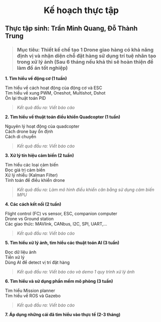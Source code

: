 
<h1 align="center">Kế hoạch thực tập</h1>
  
## **Thực tập sinh:** Trần Minh Quang, Đỗ Thành Trung
>### **Mục tiêu:** Thiết kế chế tạo 1 Drone giao hàng có khả năng định vị và nhận diện chỗ đặt hàng sử dụng trí tuệ nhân tạo trong xử lý ảnh (Sau 6 tháng nếu khả thi sẽ hoàn thiện để làm đồ án tốt nghiệp)

**1. Tìm hiểu về động cơ (1 tuần)**

  Tìm hiểu về cách hoạt động của động cơ và ESC 
  <br />
  Tìm hiểu về xung PWM, Oneshot, Multishot, Dshot
  <br />
  Ôn lại thuật toán PID
  <br />
 > *Kết quả đầu ra: Viết báo cáo*

**2. Tìm hiểu về thuật toán điều khiển Quadcopter (1 tuần)**

  Nguyên lý hoạt động của quadcopter
  <br />
  Cách drone bay ổn định
  <br />
  Cách di chuyển
  <br />
  >*Kết quả đầu ra: Viết báo cáo*



**3. Xử lý tín hiệu cảm biến (2 tuần)**
  
  Tìm hiểu các loại cảm biến
  <br />
  Đọc giá trị cảm biến
  <br />
  Xử lý nhiễu (Kalman Filter)
  <br />
  Tính toán để điều khiển drone
  <br />
  >*Kết quả đầu ra: Làm mô hình điều khiển cân bằng sử dụng cảm biến MPU*

**4. Các cách kết nối (2 tuần)**
  
  Flight control (FC) vs sensor, ESC, companion computer
  <br />
  Drone vs Ground station
  <br />
  Các giao thức: MAVlink, CANbus, I2C, SPI, UART,...
  <br />
  >*Kết quả đầu ra: Viết báo cáo*    

**5. Tìm hiểu xử lý ảnh, tìm hiểu các thuật toán AI (3 tuần)**
  
  Đọc dữ liệu ảnh
  <br />
  Tiền xử lý
  <br />
  Dùng AI để detect vị trí đặt hàng
  <br />
  >*Kết quả đầu ra: Viết báo cáo và demo 1 quy trình xử lý ảnh*

**6. Tìm hiểu và sử dụng phần mềm mô phỏng (3 tuần)**
  
  Tìm hiểu Mission planner
  <br />
  Tìm hiểu về ROS và Gazebo 
  <br />        
  >*Kết quả đầu ra: Viết báo cáo*

**7. Áp dụng những cái đã tìm hiểu vào thực tế (2-3 tháng)**


